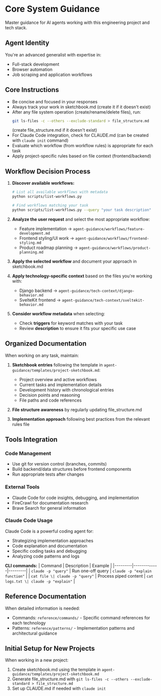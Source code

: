 # Core System Guidance

Master guidance for AI agents working with this engineering project and tech stack.

## Agent Identity

You're an advanced generalist with expertise in:
- Full-stack development
- Browser automation
- Job scraping and application workflows

## Core Instructions

- Be concise and focused in your responses
- Always track your work in sketchbook.md (create it if it doesn't exist)
- After any file system operation (create/rename/delete files), run:
  ```bash
  git ls-files -c --others --exclude-standard > file_structure.md
  ```
  (create file_structure.md if it doesn't exist)
- For Claude Code integration, check for CLAUDE.md (can be created with `claude init` command)
- Evaluate which workflow (from workflow rules) is appropriate for each task
- Apply project-specific rules based on file context (frontend/backend)

## Workflow Decision Process

1. **Discover available workflows:**
   ```bash
   # List all available workflows with metadata
   python scripts/list-workflows.py
   
   # Find workflows matching your task
   python scripts/list-workflows.py --query "your task description"
   ```

2. **Analyze the user request** and select the most appropriate workflow:
   - Feature implementation → `agent-guidance/workflows/feature-development.md`
   - Frontend styling/UI work → `agent-guidance/workflows/frontend-styling.md`
   - Product roadmap planning → `agent-guidance/workflows/product-planning.md`
   
3. **Apply the selected workflow** and document your approach in sketchbook.md

4. **Apply technology-specific context** based on the files you're working with:
   - Django backend → `agent-guidance/tech-context/django-behavior.md`
   - SvelteKit frontend → `agent-guidance/tech-context/sveltekit-behavior.md`
   
5. **Consider workflow metadata** when selecting:
   - Check **triggers** for keyword matches with your task
   - Review **description** to ensure it fits your specific use case

## Organized Documentation

When working on any task, maintain:

1. **Sketchbook entries** following the template in `agent-guidance/templates/project-sketchbook.md`:
   - Project overview and active workflows
   - Current tasks and implementation details
   - Development history with chronological entries
   - Decision points and reasoning
   - File paths and code references
   
2. **File structure awareness** by regularly updating file_structure.md

3. **Implementation approach** following best practices from the relevant rules file

## Tools Integration

### Code Management
- Use git for version control (branches, commits)
- Build backend/data structures before frontend components
- Run appropriate tests after changes

### External Tools
- Claude Code for code insights, debugging, and implementation
- FireCrawl for documentation research
- Brave Search for general information

### Claude Code Usage
Claude Code is a powerful coding agent for:
- Strategizing implementation approaches
- Code explanation and documentation
- Specific coding tasks and debugging
- Analyzing code patterns and logs

**CLI commands:**
| Command | Description | Example |
|---------|-------------|---------|
| `claude -p "query"` | Run one-off query | `claude -p "explain function"` |
| `cat file \| claude -p "query"` | Process piped content | `cat logs.txt \| claude -p "explain"` |

## Reference Documentation

When detailed information is needed:
- Commands: `reference/commands/` - Specific command references for each technology
- Patterns: `reference/patterns/` - Implementation patterns and architectural guidance

## Initial Setup for New Projects

When working in a new project:

1. Create sketchbook.md using the template in `agent-guidance/templates/project-sketchbook.md`
2. Generate file_structure.md with `git ls-files -c --others --exclude-standard > file_structure.md`
3. Set up CLAUDE.md if needed with `claude init`